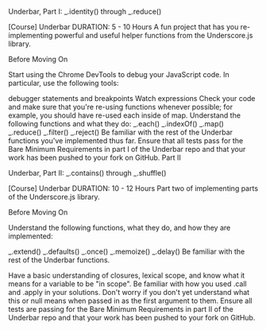 Underbar, Part I: _.identity() through _.reduce()

[Course] Underbar
DURATION: 5 - 10 Hours
A fun project that has you re-implementing powerful and useful helper functions from the Underscore.js library.

Before Moving On

Start using the Chrome DevTools to debug your JavaScript code. In particular, use the following tools:

debugger statements and breakpoints
Watch expressions
Check your code and make sure that you're re-using functions whenever possible; for example, you should have re-used each inside of map.
Understand the following functions and what they do:
_.each()
_.indexOf()
_.map()
_.reduce()
_.filter()
_.reject()
Be familiar with the rest of the Underbar functions you've implemented thus far.
Ensure that all tests pass for the Bare Minimum Requirements in part I of the Underbar repo and that your work has been pushed to your fork on GitHub.
Part II

Underbar, Part II: _.contains() through _.shuffle()

[Course] Underbar
DURATION: 10 - 12 Hours
Part two of implementing parts of the Underscore.js library.

Before Moving On

Understand the following functions, what they do, and how they are implemented:

_.extend()
_.defaults()
_.once()
_.memoize()
_.delay()
Be familiar with the rest of the Underbar functions.

Have a basic understanding of closures, lexical scope, and know what it means for a variable to be "in scope".
Be familiar with how you used .call and .apply in your solutions. Don't worry if you don't yet understand what this or null means when passed in as the first argument to them.
Ensure all tests are passing for the Bare Minimum Requirements in part II of the Underbar repo and that your work has been pushed to your fork on GitHub.
